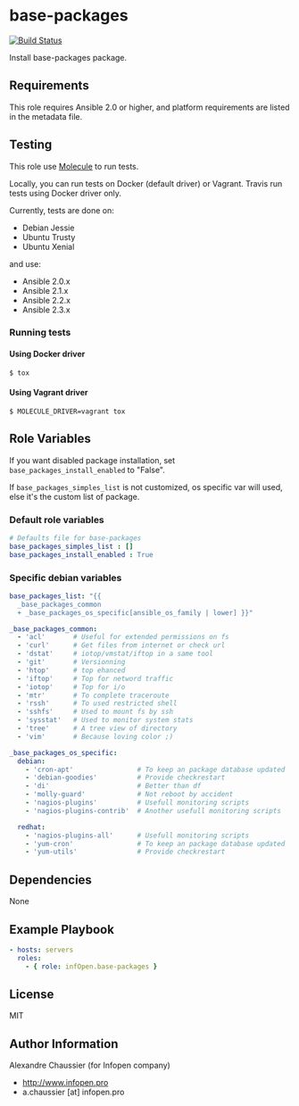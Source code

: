 # base-packages

[![Build Status](https://travis-ci.org/infOpen/ansible-role-base-packages.svg?branch=master)](https://travis-ci.org/infOpen/ansible-role-base-packages)

Install base-packages package.

## Requirements

This role requires Ansible 2.0 or higher,
and platform requirements are listed in the metadata file.

## Testing

This role use [Molecule](https://github.com/metacloud/molecule/) to run tests.

Locally, you can run tests on Docker (default driver) or Vagrant.
Travis run tests using Docker driver only.

Currently, tests are done on:
- Debian Jessie
- Ubuntu Trusty
- Ubuntu Xenial

and use:
- Ansible 2.0.x
- Ansible 2.1.x
- Ansible 2.2.x
- Ansible 2.3.x

### Running tests

#### Using Docker driver

```
$ tox
```

#### Using Vagrant driver

```
$ MOLECULE_DRIVER=vagrant tox
```

## Role Variables

If you want disabled package installation, set `base_packages_install_enabled`
to "False".

If `base_packages_simples_list` is not customized, os specific var will used,
else it's the custom list of package.

### Default role variables

```yaml
# Defaults file for base-packages
base_packages_simples_list : []
base_packages_install_enabled : True
```

### Specific debian variables

```yaml
base_packages_list: "{{
  _base_packages_common
  + _base_packages_os_specific[ansible_os_family | lower] }}"

_base_packages_common:
  - 'acl'       # Useful for extended permissions on fs
  - 'curl'      # Get files from internet or check url
  - 'dstat'     # iotop/vmstat/iftop in a same tool
  - 'git'       # Versionning
  - 'htop'      # top ehanced
  - 'iftop'     # Top for netword traffic
  - 'iotop'     # Top for i/o
  - 'mtr'       # To complete traceroute
  - 'rssh'      # To used restricted shell
  - 'sshfs'     # Used to mount fs by ssh
  - 'sysstat'   # Used to monitor system stats
  - 'tree'      # A tree view of directory
  - 'vim'       # Because loving color ;)

_base_packages_os_specific:
  debian:
    - 'cron-apt'                # To keep an package database updated
    - 'debian-goodies'          # Provide checkrestart
    - 'di'                      # Better than df
    - 'molly-guard'             # Not reboot by accident
    - 'nagios-plugins'          # Usefull monitoring scripts
    - 'nagios-plugins-contrib'  # Another usefull monitoring scripts

  redhat:
    - 'nagios-plugins-all'      # Usefull monitoring scripts
    - 'yum-cron'                # To keep an package database updated
    - 'yum-utils'               # Provide checkrestart
```

## Dependencies

None

## Example Playbook

``` yaml
- hosts: servers
  roles:
    - { role: infOpen.base-packages }
```

## License

MIT

## Author Information

Alexandre Chaussier (for Infopen company)
- http://www.infopen.pro
- a.chaussier [at] infopen.pro
